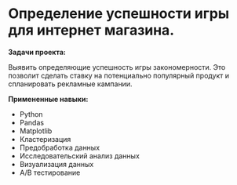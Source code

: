 # Определение успешности игры для интернет магазина.
**Задачи проекта:**

Выявить определяющие успешность игры закономерности. Это позволит сделать ставку на потенциально популярный продукт и спланировать рекламные кампании.

**Примененные навыки:**

- Python
- Pandas
- Matplotlib
- Кластеризация
- Предобработка данных
- Исследовательский анализ данных
- Визуализация данных
- A/B тестирование